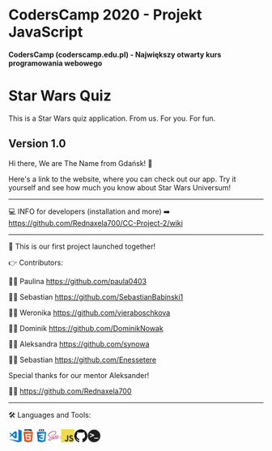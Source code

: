 
# CodersCamp 2020 - Projekt JavaScript
**CodersCamp (coderscamp.edu.pl) - Największy otwarty kurs programowania webowego** 

# Star Wars Quiz


This is a Star Wars quiz application. From us. For you. For fun.

Version 1.0
---
Hi there, We are The Name from Gdańsk! 👋

Here's a link to the website, where you can check out our app. 
Try it yourself and see how much you know about Star Wars Universum!

---
  :computer: INFO for developers (installation and more) ➡️ https://github.com/Rednaxela700/CC-Project-2/wiki
  
---

 :rocket: This is our first project launched together!
 
 :point_right: Contributors: 
 
 :woman_technologist: Paulina https://github.com/paula0403
 
 :man_technologist: Sebastian https://github.com/SebastianBabinski1
 
 :woman_technologist: Weronika https://github.com/vieraboschkova
 
 :man_technologist: Dominik https://github.com/DominikNowak
 
 :woman_technologist: Aleksandra https://github.com/synowa
 
 :man_technologist: Sebastian https://github.com/Enessetere
 
 
 Special thanks for our mentor Aleksander!
 
 :man_teacher: https://github.com/Rednaxela700

  ---

  :hammer_and_wrench: Languages and Tools:
  
<img align="left" alt="Visual Studio Code" width="26px" src="https://raw.githubusercontent.com/github/explore/80688e429a7d4ef2fca1e82350fe8e3517d3494d/topics/visual-studio-code/visual-studio-code.png" />
<img align="left" alt="HTML5" width="26px" src="https://raw.githubusercontent.com/github/explore/80688e429a7d4ef2fca1e82350fe8e3517d3494d/topics/html/html.png" />
<img align="left" alt="CSS3" width="26px" src="https://raw.githubusercontent.com/github/explore/80688e429a7d4ef2fca1e82350fe8e3517d3494d/topics/css/css.png" />
<img align="left" alt="Sass" width="26px" src="https://raw.githubusercontent.com/github/explore/80688e429a7d4ef2fca1e82350fe8e3517d3494d/topics/sass/sass.png" />
<img align="left" alt="JavaScript" width="26px" src="https://raw.githubusercontent.com/github/explore/80688e429a7d4ef2fca1e82350fe8e3517d3494d/topics/javascript/javascript.png" />
<img align="left" alt="GitHub" width="26px" src="https://raw.githubusercontent.com/github/explore/78df643247d429f6cc873026c0622819ad797942/topics/github/github.png" />
<img align="left" alt="Terminal" width="26px" src="https://raw.githubusercontent.com/github/explore/80688e429a7d4ef2fca1e82350fe8e3517d3494d/topics/terminal/terminal.png" />
